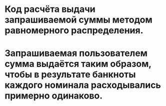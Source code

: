 # Код расчёта выдачи запрашиваемой суммы методом равномерного распределения. 
# Запрашиваемая пользователем сумма выдаётся таким образом, чтобы в результате банкноты каждого номинала расходывались примерно одинаково.

